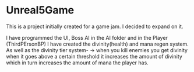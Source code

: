 # Unreal5Game
This is a project initially created for a game jam. I decided to expand on it.

I have programmed the UI, Boss AI in the AI folder and in the Player (ThirdPErsonBP) I have created the divinity(health) and mana regen system. As well as the divinity tier system- -> when you kill enemies you get divinity when it goes above a certain threshold it increases the amount of divinity which in turn increases the amount of mana the player has.
